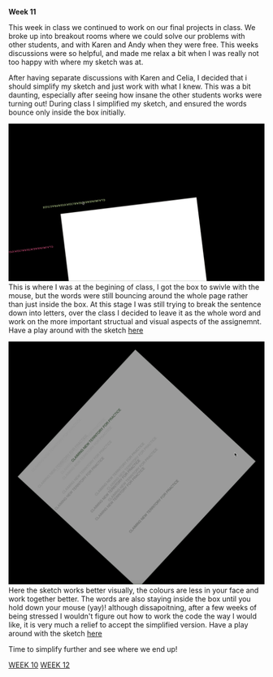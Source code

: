 **Week 11**

This week in class we continued to work on our final projects in class. We broke up into breakout rooms where we could solve our problems with other students, 
and with Karen and Andy when they were free. This weeks discussions were so helpful, and made me relax a bit when I was really not too happy with where my sketch was at.

After having separate discussions with Karen and Celia, I decided that i should simplify my sketch and just work with what I knew. This was a bit daunting, especially after seeing how insane the other students works were turning out! During class I simplified my sketch, and ensured the words bounce only inside the box initially. 

![](c,.gif)
This is where I was at the begining of class, I got the box to swivle with the mouse, but the words were still bouncing around the whole page rather than just inside the box. At this stage I was still trying to break the sentence down into letters, over the class I decided to leave it as the whole word and work on the more important structual and visual aspects of the assignemnt. Have a play around with the sketch [here](https://rubybrown101.github.io/codewordsstudio/SKO1/week11/newbox1/)

![](box.gif)
Here the sketch works better visually, the colours are less in your face and work together better. The words are also staying inside the box until you hold down your mouse (yay)! although dissapoitning, after a few weeks of being stressed I wouldn't figure out how to work the code the way I would like, it is very much a relief to accept the simplified version. Have a play around with the sketch [here](https://rubybrown101.github.io/codewordsstudio/SKO1/week11/boxupdated1/)

Time to simplify further and see where we end up!

[WEEK 10](https://github.com/rubybrown101/codewordsstudio/tree/master/SKO1/WEEK10) [WEEK 12](https://github.com/rubybrown101/codewordsstudio/tree/master/SKO1/week12)
